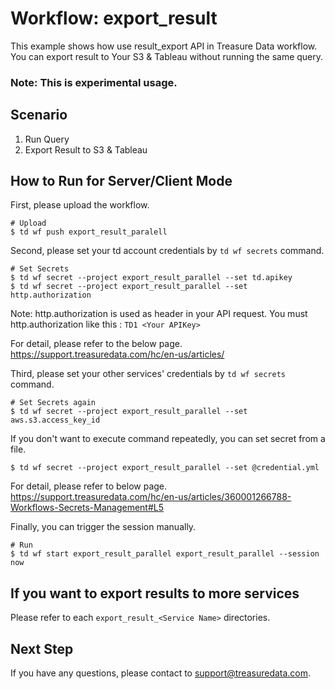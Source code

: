 # Workflow: export_result
This example shows how use result_export API in Treasure Data workflow. 
You can export result to Your S3 & Tableau without running the same query.

###  Note: **This is experimental usage.**

## Scenario

1. Run Query
2. Export Result to S3 & Tableau

## How to Run for Server/Client Mode
First, please upload the workflow.
```
# Upload
$ td wf push export_result_paralell
```

Second, please set your td account credentials by ```td wf secrets``` command.
```
# Set Secrets
$ td wf secret --project export_result_parallel --set td.apikey
$ td wf secret --project export_result_parallel --set http.authorization
```

Note: http.authorization is used as header in your API request. 
You must http.authorization like this : ```TD1 <Your APIKey>```

For detail, please refer to the below page.
https://support.treasuredata.com/hc/en-us/articles/


Third, please set your other services' credentials by ```td wf secrets``` command.
```
# Set Secrets again
$ td wf secret --project export_result_parallel --set aws.s3.access_key_id
```

If you don't want to execute command repeatedly, you can set secret from a file.
```
$ td wf secret --project export_result_parallel --set @credential.yml
```

For detail, please refer to below page.
https://support.treasuredata.com/hc/en-us/articles/360001266788-Workflows-Secrets-Management#L5

Finally, you can trigger the session manually.

```
# Run
$ td wf start export_result_parallel export_result_parallel --session now
```

## If you want to export results to more services

Please refer to each ```export_result_<Service Name>``` directories.

## Next Step
If you have any questions, please contact to support@treasuredata.com.
